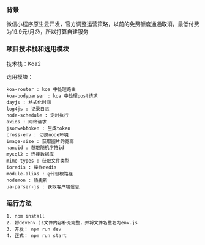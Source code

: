 ### 背景

微信小程序原生云开发，官方调整运营策略，以前的免费额度通通取消，最低付费为19.9元/月😯，所以打算自建服务

### 项目技术栈和选用模块

技术栈：Koa2

选用模块：

```
koa-router : koa 中处理路由
koa-bodyparser : koa 中处理post请求
dayjs : 格式化时间
log4js : 记录日志
node-schedule : 定时执行
axios : 网络请求
jsonwebtoken : 生成token
cross-env : 切换node环境
image-size : 获取图片的宽高
nanoid : 获取随机字符id
mysql2 : 连接数据库
mime-types : 获取文件类型
ioredis : 操作redis
module-alias : @代替根路径
nodemon : 热更新
ua-parser-js : 获取客户端信息
```

### 运行方法

```
1. npm install
2. 将devenv.js文件内容补充完整，并将文件名重名为env.js
3. 开发： npm run dev
4. 正式： npm run start
```